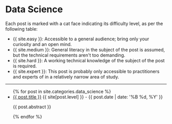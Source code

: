 # Data Science

Each post is marked with a cat face indicating its difficulty level, as per the following table:
* {{ site.easy }}: Accessible to a general audience; bring only your curiosity and an open mind.
* {{ site.medium }}: General literacy in the subject of the post is assumed, but the technical requirements aren't too demanding.
* {{ site.hard }}: A working technical knowledge of the subject of the post is required.
* {{ site.expert }}: This post is probably only accessible to practitioners and experts of in a relatively narrow area of study.

---

<ul>
  {% for post in site.categories.data_science %}
    <li>
      <a href="{{ post.url }}">{{ post.title }}</a> {{ site[post.level] }} - {{ post.date | date: '%B %d, %Y' }}
      <p>{{ post.abstract }}</p>
    </li>
  {% endfor %}
</ul>
